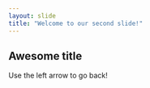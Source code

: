 ```yaml
---
layout: slide
title: "Welcome to our second slide!"
---
```

## Awesome title 
Use the left arrow to go back!
